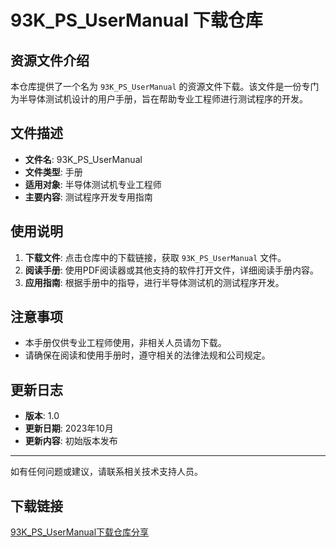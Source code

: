 # 93K_PS_UserManual 下载仓库

## 资源文件介绍

本仓库提供了一个名为 `93K_PS_UserManual` 的资源文件下载。该文件是一份专门为半导体测试机设计的用户手册，旨在帮助专业工程师进行测试程序的开发。

## 文件描述

- **文件名**: 93K_PS_UserManual
- **文件类型**: 手册
- **适用对象**: 半导体测试机专业工程师
- **主要内容**: 测试程序开发专用指南

## 使用说明

1. **下载文件**: 点击仓库中的下载链接，获取 `93K_PS_UserManual` 文件。
2. **阅读手册**: 使用PDF阅读器或其他支持的软件打开文件，详细阅读手册内容。
3. **应用指南**: 根据手册中的指导，进行半导体测试机的测试程序开发。

## 注意事项

- 本手册仅供专业工程师使用，非相关人员请勿下载。
- 请确保在阅读和使用手册时，遵守相关的法律法规和公司规定。

## 更新日志

- **版本**: 1.0
- **更新日期**: 2023年10月
- **更新内容**: 初始版本发布

---

如有任何问题或建议，请联系相关技术支持人员。

## 下载链接

[93K_PS_UserManual下载仓库分享](https://pan.quark.cn/s/3589591427c1)